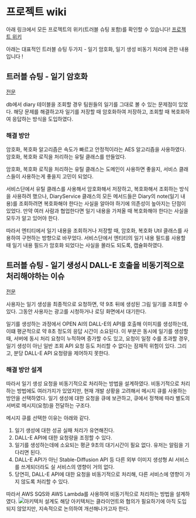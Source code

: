 # 프로젝트 wiki

아래 링크에서 모든 프로젝트의 위키(트러블 슈팅 포함)를 확인할 수 있습니다!
[프로젝트 위키](https://knowing-jester-927.notion.site/655e8b180b3e452b89d13d8a95f4c997?v=7c03ec759b7743bd9f6ce1e3b0edc278)

아래는 대표적인 트러블 슈팅 두가지 - 일기 암호화, 일기 생성 비동기 처리에 관한 내용입니다 !

## 트러블 슈팅 - 일기 암호화

[전문](https://knowing-jester-927.notion.site/6541157188e3438b930df10ded6c1fba?pvs=4)

db에서 diary 테이블을 조회할 경우 팀원들의 일기를 그대로 볼 수 있는 문제점이 있었다.
해당 문제를 해결하고자 일기를 저장할 때 암호화하여 저장하고, 조회할 때 복호화하여 응답하는 방식을 도입하였다.

### 해결 방안

암호화, 복호화 알고리즘은 속도가 빠르고 안정적이라는 AES 알고리즘을 사용하였다.
암호화, 복호화 로직을 처리하는 유틸 클래스를 만들었다.

암호화, 복호화 로직을 처리하는 유틸 클래스는 도메인이 사용하면 좋을지, 서비스 클래스들이 사용하는게 좋을지 고민이 되었다.

서비스단에서 유틸 클래스를 사용해서 암호화해서 저장하고, 복호화해서 조회하는 방식을 사용하려 했으나,
DiaryService 클래스의 모든 메서드들은 Diary의 note(일기 내용)를 조회하려면 복호화해야 한다는 사실을 알아야 하기에 의존성이 높아지는 단점이 있었다.
만약 여러 사람과 협업한다면 일기 내용을 가져올 때 복호화해야 한다는 사실을 모두가 알고 있어야 한다.

따라서 엔티티에서 일기 내용을 조회하거나 저장할 때, 암호화, 복호화 Util 클래스를 사용하여 구현하는 방향으로 바꾸었다.
서비스단에서 엔티티의 일기 내용 필드를 사용할 때 일기 내용 필드가 암호화 되었다는 사실을 몰라도 되도록, 캡슐화하였다.

## 트러블 슈팅 - 일기 생성시 DALL-E 호출을 비동기적으로 처리해야하는 이슈

[전문](https://magenta-ming.tistory.com/20)

사용자는 일기 생성을 최종적으로 요청하면, 약 9초 뒤에 생성된 그림 일기를 조회할 수 있다.
그동안 사용자는 광고를 시청하거나 로딩 화면에서 대기한다.

일기를 생성하는 과정에서 OPEN AI의 DALL-E의 API를 호출해 이미지를 생성하는데, 이떄 평균적으로 약 8초 정도의 응답 시간이 소요된다.
이 부분은 동시에 일기를 생성할 때, 서버에 동시 처리 요청이 누적하며 증가할 수도 있고, 요청이 일정 수를 초과할 경우, 일기 생성이 아닌 일반 조회 API 요청 등도 처리할 수
없다는 잠재적 위험이 있다.
그리고, 분당 DALL-E API 요청량을 제어하지 못한다.

### 해결 방안 설계

따라서 일기 생성 요청을 비동기적으로 처리하는 방법을 설계하였다.
비동기적으로 처리하는 방법에도 여러가지가 있었지만, 현재 개발 상황을 고려해서 메시지 큐를 사용하는 방안을 선택하였다.
일기 생성에 대한 요청을 큐에 보관하고, 큐에서 정책에 따라 별도의 서버로 메시지(요청)을 전달하는 구조다.

메시지 큐를 선택한 이유는 아래와 같다.

1. 일기 생성에 대한 성공 실패 처리가 유연해진다.
2. DALL-E API에 대한 요청량을 조정할 수 있다.
3. 일기를 생성하는데에 소요되는 평균 9초의 대기시간이 필요 없다. 유저는 알림을 기다리면 된다.
4. DALL-E API가 아닌 Stable-Diffusion API 등 다른 외부 이미지 생성형 AI 서비스를 쓰게되더라도 실 서비스의 영향이 거의 없다.
5. 당연히, DALL-E API에 대한 요청을 비동기적으로 처리해, 다른 서비스에 영향이 가지 않도록 처리할 수 있다.

따라서 AWS SQS와 AWS Lambda를 사용하여 비동기적으로 처리하는 방법을 설계하였다.
![아키텍처 설계도](https://github.com/tipi-tapi/ai-paint-today-BE/assets/42285463/790a544c-c833-49cc-af33-ae3a12ebafd5)
해당 아키텍처는 클라이언트와 협의가 필요하기에 아직 도입되지 않았지만, 지속적으로 논의하여 개선해나가고자 한다.


